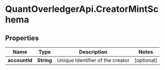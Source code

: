 # QuantOverledgerApi.CreatorMintSchema

## Properties

Name | Type | Description | Notes
------------ | ------------- | ------------- | -------------
**accountId** | **String** | Unique Identifier of the creator | [optional] 


